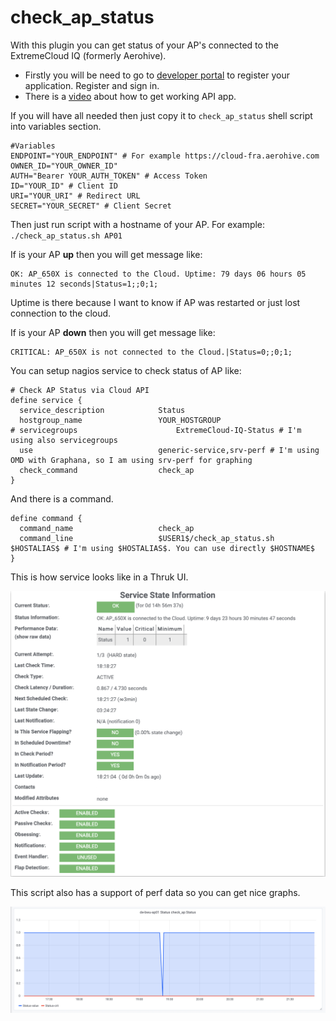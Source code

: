 # check_ap_status

With this plugin you can get status of your AP's connected to the ExtremeCloud IQ (formerly Aerohive).

- Firstly you will be need to go to [developer portal](https://developer.aerohive.com) to register your application. Register and sign in.
- There is a [video](https://youtu.be/1dhP-QGoizg) about how to get working API app.

If you will have all needed then just copy it to `check_ap_status` shell script into variables section.

```
#Variables
ENDPOINT="YOUR_ENDPOINT" # For example https://cloud-fra.aerohive.com
OWNER_ID="YOUR_OWNER_ID" 
AUTH="Bearer YOUR_AUTH_TOKEN" # Access Token
ID="YOUR_ID" # Client ID
URI="YOUR_URI" # Redirect URL
SECRET="YOUR_SECRET" # Client Secret
```

Then just run script with a hostname of your AP. For example: `./check_ap_status.sh AP01`

If is your AP **up** then you will get message like:

```
OK: AP_650X is connected to the Cloud. Uptime: 79 days 06 hours 05 minutes 12 seconds|Status=1;;0;1;
```

Uptime is there because I want to know if AP was restarted or just lost connection to the cloud. 

If is your AP **down** then you will get message like:

```
CRITICAL: AP_650X is not connected to the Cloud.|Status=0;;0;1;
```

You can setup nagios service to check status of AP like:

```
# Check AP Status via Cloud API
define service {
  service_description            Status
  hostgroup_name                 YOUR_HOSTGROUP
# servicegroups			             ExtremeCloud-IQ-Status # I'm using also servicegroups
  use                            generic-service,srv-perf # I'm using OMD with Graphana, so I am using srv-perf for graphing 
  check_command                  check_ap
}
```

And there is a command.

```
define command {
  command_name                   check_ap
  command_line                   $USER1$/check_ap_status.sh $HOSTALIAS$ # I'm using $HOSTALIAS$. You can use directly $HOSTNAME$
}
```


This is how service looks like in a Thruk UI.

![check_ap_status Service](/screenshots/check_ap_status_nagios_service.png)


This script also has a support of perf data so you can get nice graphs.


![check_ap_status Graph](/screenshots/check_ap_status_graph.png)
